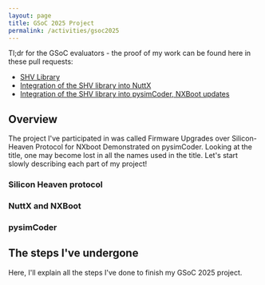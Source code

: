 ```yaml
---
layout: page
title: GSoC 2025 Project
permalink: /activities/gsoc2025
---
```


Tl;dr for the GSoC evaluators - the proof of my work can be found here in these pull requests:

- [SHV Library](https://github.com/silicon-heaven/shv-libs4c/pull/11)
- [Integration of the SHV library into NuttX](https://github.com/apache/nuttx-apps/pull/3170)
- [Integration of the SHV library into pysimCoder, NXBoot updates](https://github.com/robertobucher/pysimCoder/pull/118)

## Overview

The project I've participated in was called Firmware Upgrades over Silicon-Heaven Protocol for NXboot Demonstrated on pysimCoder.
Looking at the title, one may become lost in all the names used in the title.
Let's start slowly describing each part of my project!

### Silicon Heaven protocol

### NuttX and NXBoot

### pysimCoder

## The steps I've undergone
Here, I'll explain all the steps I've done to finish my GSoC 2025 project.